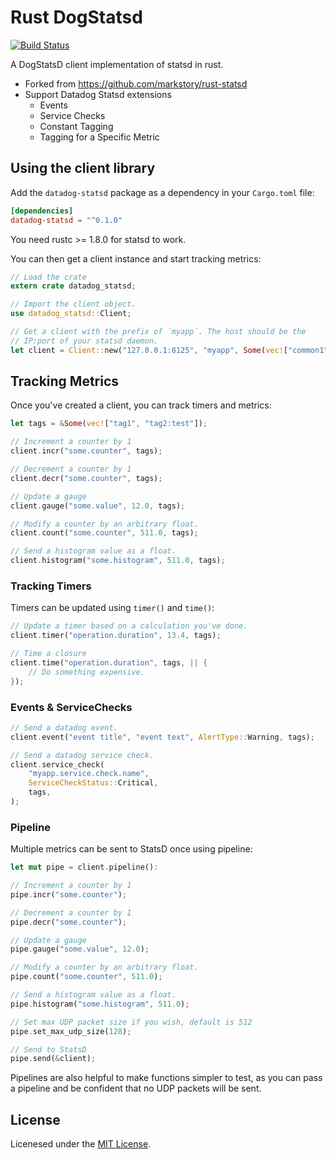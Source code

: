 # Rust DogStatsd

[![Build Status](https://travis-ci.org/minato128/rust-dogstatsd.svg?branch=main)](https://travis-ci.org/minato128/rust-dogstatsd)

A DogStatsD client implementation of statsd in rust. 

- Forked from https://github.com/markstory/rust-statsd
- Support Datadog Statsd extensions
  - Events
  - Service Checks
  - Constant Tagging
  - Tagging for a Specific Metric


## Using the client library

Add the `datadog-statsd` package as a dependency in your `Cargo.toml` file:

```toml
[dependencies]
datadog-statsd = "^0.1.0"
```

You need rustc >= 1.8.0 for statsd to work.

You can then get a client instance and start tracking metrics:

```rust
// Load the crate
extern crate datadog_statsd;

// Import the client object.
use datadog_statsd::Client;

// Get a client with the prefix of `myapp`. The host should be the
// IP:port of your statsd daemon.
let client = Client::new("127.0.0.1:8125", "myapp", Some(vec!["common1", "common2:test"]),).unwrap();
```

## Tracking Metrics

Once you've created a client, you can track timers and metrics:

```rust
let tags = &Some(vec!["tag1", "tag2:test"]);

// Increment a counter by 1
client.incr("some.counter", tags);

// Decrement a counter by 1
client.decr("some.counter", tags);

// Update a gauge
client.gauge("some.value", 12.0, tags);

// Modify a counter by an arbitrary float.
client.count("some.counter", 511.0, tags);

// Send a histogram value as a float.
client.histogram("some.histogram", 511.0, tags);
```

### Tracking Timers

Timers can be updated using `timer()` and `time()`:

```rust
// Update a timer based on a calculation you've done.
client.timer("operation.duration", 13.4, tags);

// Time a closure
client.time("operation.duration", tags, || {
	// Do something expensive.
});
```

### Events & ServiceChecks

```rust
// Send a datadog event.
client.event("event title", "event text", AlertType::Warning, tags);

// Send a datadog service check.
client.service_check(
    "myapp.service.check.name",
    ServiceCheckStatus::Critical,
    tags,
);
```

### Pipeline

Multiple metrics can be sent to StatsD once using pipeline:

```rust
let mut pipe = client.pipeline():

// Increment a counter by 1
pipe.incr("some.counter");

// Decrement a counter by 1
pipe.decr("some.counter");

// Update a gauge
pipe.gauge("some.value", 12.0);

// Modify a counter by an arbitrary float.
pipe.count("some.counter", 511.0);

// Send a histogram value as a float.
pipe.histogram("some.histogram", 511.0);

// Set max UDP packet size if you wish, default is 512
pipe.set_max_udp_size(128);

// Send to StatsD
pipe.send(&client);
```

Pipelines are also helpful to make functions simpler to test, as you can
pass a pipeline and be confident that no UDP packets will be sent.


## License

Licenesed under the [MIT License](LICENSE.txt).
